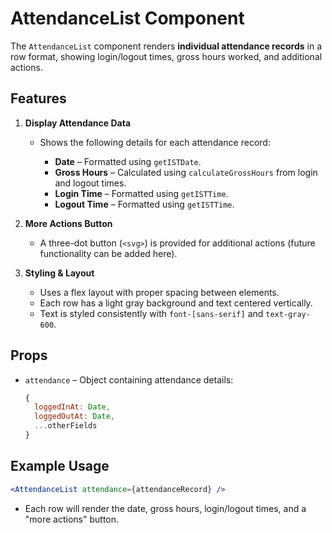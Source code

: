 # AttendanceList Component

The `AttendanceList` component renders **individual attendance records** in a row format, showing login/logout times, gross hours worked, and additional actions.

## Features

1. **Display Attendance Data**

   - Shows the following details for each attendance record:

     - **Date** – Formatted using `getISTDate`.
     - **Gross Hours** – Calculated using `calculateGrossHours` from login and logout times.
     - **Login Time** – Formatted using `getISTTime`.
     - **Logout Time** – Formatted using `getISTTime`.

2. **More Actions Button**

   - A three-dot button (`<svg>`) is provided for additional actions (future functionality can be added here).

3. **Styling & Layout**

   - Uses a flex layout with proper spacing between elements.
   - Each row has a light gray background and text centered vertically.
   - Text is styled consistently with `font-[sans-serif]` and `text-gray-600`.

## Props

- `attendance` – Object containing attendance details:

  ```js
  {
    loggedInAt: Date,
    loggedOutAt: Date,
    ...otherFields
  }
  ```

## Example Usage

```jsx
<AttendanceList attendance={attendanceRecord} />
```

- Each row will render the date, gross hours, login/logout times, and a "more actions" button.
